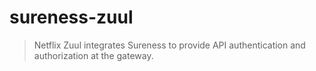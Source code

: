 
# sureness-zuul    

> Netflix Zuul integrates Sureness to provide API authentication and authorization at the gateway.
